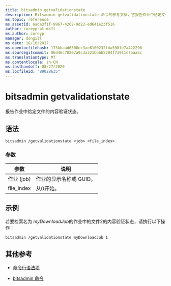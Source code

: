 ```yaml
---
title: bitsadmin getvalidationstate
description: Bitsadmin getvalidationstate 命令的参考文章，它报告作业中给定文件的内容验证状态。
ms.topic: reference
ms.assetid: 6ada3f1f-9967-4262-9d22-ed641e23f516
author: coreyp-at-msft
ms.author: coreyp
manager: dongill
ms.date: 10/16/2017
ms.openlocfilehash: 173bbaad6508ec3ae8100232fda598fe7a422296
ms.sourcegitcommit: 96d46c702e7a9c3a321bbbb5284f73911c7baa3c
ms.translationtype: MT
ms.contentlocale: zh-CN
ms.lasthandoff: 08/27/2020
ms.locfileid: "89028635"
---
```

# <a name="bitsadmin-getvalidationstate"></a>bitsadmin getvalidationstate

报告作业中给定文件的内容验证状态。

## <a name="syntax"></a>语法

```
bitsadmin /getvalidationstate <job> <file_index>
```

### <a name="parameters"></a>参数

| 参数 | 说明 |
| -------------- | -------------- |
| 作业 (job) | 作业的显示名称或 GUID。 |
| file_index | 从0开始。 |

## <a name="examples"></a>示例

若要检索名为 *myDownloadJob*的作业中的文件2的内容验证状态，请执行以下操作：

```
bitsadmin /getvalidationstate myDownloadJob 1
```

## <a name="additional-references"></a>其他参考

- [命令行语法项](command-line-syntax-key.md)

- [bitsadmin 命令](bitsadmin.md)
